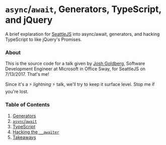 # `async`/`await`, Generators, TypeScript, and jQuery

A brief explaration for [SeattleJS](https://github.com/seattlejs/seattlejs) into async/await, generators, and hacking TypeScript to like jQuery's Promises.

### About

This is the source code for a talk given by [Josh Goldberg](http://joshuakgoldberg.com), Software Development Engineer at Microsoft in Office Sway, for SeattleJS on 7/13/2017.
That's me!

Since it's a :zap: _lightning_ :zap: talk, we'll try to keep it surface level.
Stop me if you're lost.

### Table of Contents

1. [Generators](./1.%20Generators.md)
2. [`async`/`await`](./2.%20async-await.md)
3. [TypeScript](./3.%20TypeScript.md)
4. [Hacking the `__awaiter`](./4.%20Hacking%20the%20awaiter.md)
5. [Takeaways](./5.%20Takeaways.md)
